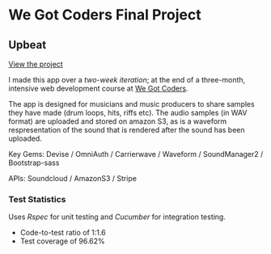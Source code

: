 # We Got Coders Final Project

## Upbeat

[View the project](https://upbeat-wgc.herokuapp.com)

I made this app over a *two-week iteration*; at the end of a three-month, intensive web development course at [We Got Coders](http://wegotcoders.com).

The app is designed for musicians and music producers to share samples they have made (drum loops, hits, riffs etc). The audio samples (in WAV format) are uploaded and stored on amazon S3, as is a waveform respresentation of the sound that is rendered after the sound has been uploaded.

Key Gems: Devise / OmniAuth / Carrierwave / Waveform / SoundManager2 / Bootstrap-sass

APIs: Soundcloud / AmazonS3 / Stripe

### Test Statistics

Uses *Rspec* for unit testing and *Cucumber* for integration testing.

* Code-to-test ratio of 1:1.6
* Test coverage of 96.62%
